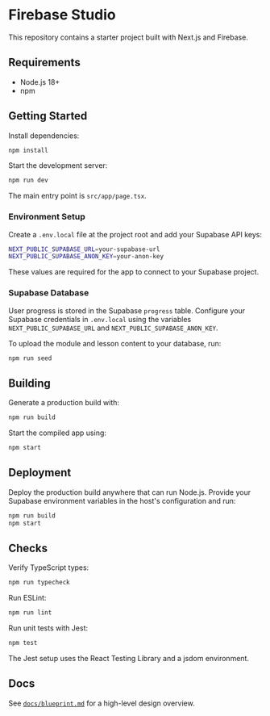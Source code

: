 # Firebase Studio

This repository contains a starter project built with Next.js and Firebase.

## Requirements

- Node.js 18+
- npm

## Getting Started

Install dependencies:

```bash
npm install
```

Start the development server:

```bash
npm run dev
```

The main entry point is `src/app/page.tsx`.

### Environment Setup

Create a `.env.local` file at the project root and add your Supabase API keys:

```bash
NEXT_PUBLIC_SUPABASE_URL=your-supabase-url
NEXT_PUBLIC_SUPABASE_ANON_KEY=your-anon-key
```

These values are required for the app to connect to your Supabase project.

### Supabase Database

User progress is stored in the Supabase `progress` table. Configure your
Supabase credentials in `.env.local` using the variables
`NEXT_PUBLIC_SUPABASE_URL` and `NEXT_PUBLIC_SUPABASE_ANON_KEY`.

To upload the module and lesson content to your database, run:

```bash
npm run seed
```

## Building

Generate a production build with:

```bash
npm run build
```

Start the compiled app using:

```bash
npm start
```

## Deployment

Deploy the production build anywhere that can run Node.js. Provide your Supabase
environment variables in the host's configuration and run:

```bash
npm run build
npm start
```

## Checks

Verify TypeScript types:

```bash
npm run typecheck
```

Run ESLint:

```bash
npm run lint
```

Run unit tests with Jest:

```bash
npm test
```

The Jest setup uses the React Testing Library and a jsdom environment.

## Docs

See [`docs/blueprint.md`](docs/blueprint.md) for a high-level design overview.
